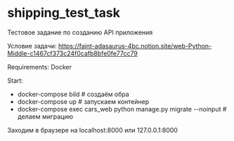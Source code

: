 # shipping_test_task
Тестовое задание по созданию API приложения

Условие задачи: https://faint-adasaurus-4bc.notion.site/web-Python-Middle-c1467cf373c24f0cafb8bfe0fe77cc79

Requirements: Docker

Start:
- docker-compose bild  # создаём обра
- docker-compose up  # запускаем контейнер
- docker-compose exec cars_web python manage.py migrate --noinput  # делаем миграцию

Заходим в браузере на localhost:8000 или 127.0.0.1:8000
